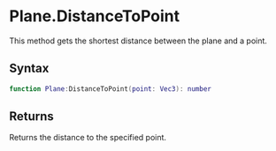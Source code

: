 # Plane.DistanceToPoint

This method gets the shortest distance between the plane and a point.

## Syntax

```lua
function Plane:DistanceToPoint(point: Vec3): number
```

## Returns

Returns the distance to the specified point.